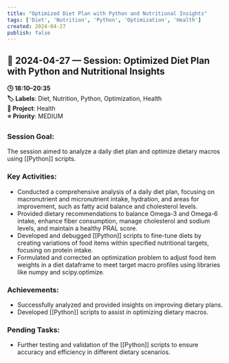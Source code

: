 ```yaml
---
title: "Optimized Diet Plan with Python and Nutritional Insights"
tags: ['Diet', 'Nutrition', 'Python', 'Optimization', 'Health']
created: 2024-04-27
publish: false
---
```


## 📅 2024-04-27 — Session: Optimized Diet Plan with Python and Nutritional Insights

**🕒 18:10–20:35**  
**🏷️ Labels**: Diet, Nutrition, Python, Optimization, Health  
**📂 Project**: Health  
**⭐ Priority**: MEDIUM  


### Session Goal:
The session aimed to analyze a daily diet plan and optimize dietary macros using [[Python]] scripts.

### Key Activities:
- Conducted a comprehensive analysis of a daily diet plan, focusing on macronutrient and micronutrient intake, hydration, and areas for improvement, such as fatty acid balance and cholesterol levels.
- Provided dietary recommendations to balance Omega-3 and Omega-6 intake, enhance fiber consumption, manage cholesterol and sodium levels, and maintain a healthy PRAL score.
- Developed and debugged [[Python]] scripts to fine-tune diets by creating variations of food items within specified nutritional targets, focusing on protein intake.
- Formulated and corrected an optimization problem to adjust food item weights in a diet dataframe to meet target macro profiles using libraries like numpy and scipy.optimize.

### Achievements:
- Successfully analyzed and provided insights on improving dietary plans.
- Developed [[Python]] scripts to assist in optimizing dietary macros.

### Pending Tasks:
- Further testing and validation of the [[Python]] scripts to ensure accuracy and efficiency in different dietary scenarios.
